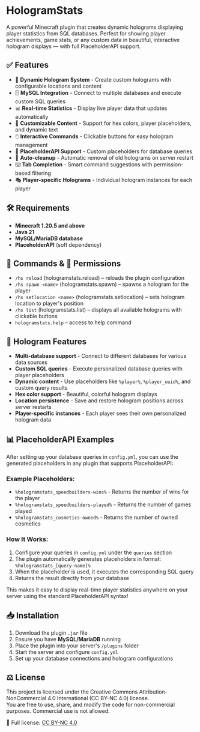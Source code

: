 # HologramStats

A powerful Minecraft plugin that creates dynamic holograms displaying player statistics from SQL databases.
Perfect for showing player achievements, game stats, or any custom data in beautiful, interactive hologram displays — with full PlaceholderAPI support.


## ✅ Features

- 🔗 **Dynamic Hologram System** - Create custom holograms with configurable locations and content
- 🗄️ **MySQL Integration** - Connect to multiple databases and execute custom SQL queries
- 📊 **Real-time Statistics** - Display live player data that updates automatically
- 🎨 **Customizable Content** - Support for hex colors, player placeholders, and dynamic text
- 🖱️ **Interactive Commands** - Clickable buttons for easy hologram management
- 🔄 **PlaceholderAPI Support** - Custom placeholders for database queries
- 🧹 **Auto-cleanup** - Automatic removal of old holograms on server restart
- ⌨️ **Tab Completion** - Smart command suggestions with permission-based filtering
- 🎭 **Player-specific Holograms** - Individual hologram instances for each player


## 🛠️ Requirements

- **Minecraft 1.20.5 and above**
- **Java 21**
- **MySQL/MariaDB database**
- **PlaceholderAPI** (soft dependency)


## 💬 Commands & 🔐 Permissions

- `/hs reload` (hologramstats.reload) – reloads the plugin configuration
- `/hs spawn <name>` (hologramstats.spawn) – spawns a hologram for the player
- `/hs setlocation <name>` (hologramstats.setlocation) – sets hologram location to player's position
- `/hs list` (hologramstats.list) – displays all available holograms with clickable buttons
- `hologramstats.help` – access to help command


## 🎯 Hologram Features

- **Multi-database support** - Connect to different databases for various data sources
- **Custom SQL queries** - Execute personalized database queries with player placeholders
- **Dynamic content** - Use placeholders like `%player%`, `%player_uuid%`, and custom query results
- **Hex color support** - Beautiful, colorful hologram displays
- **Location persistence** - Save and restore hologram positions across server restarts
- **Player-specific instances** - Each player sees their own personalized hologram data

## 📊 PlaceholderAPI Examples

After setting up your database queries in `config.yml`, you can use the generated placeholders in any plugin that supports PlaceholderAPI:

### Example Placeholders:
- `%hologramstats_speedbuilders-wins%` - Returns the number of wins for the player
- `%hologramstats_speedbuilders-played%` - Returns the number of games played
- `%hologramstats_cosmetics-owned%` - Returns the number of owned cosmetics

### How It Works:
1. Configure your queries in `config.yml` under the `queries` section
2. The plugin automatically generates placeholders in format: `%hologramstats_[query-name]%`
3. When the placeholder is used, it executes the corresponding SQL query
4. Returns the result directly from your database

This makes it easy to display real-time player statistics anywhere on your server using the standard PlaceholderAPI syntax!


## 📥 Installation

1. Download the plugin `.jar` file
2. Ensure you have **MySQL/MariaDB** running
3. Place the plugin into your server's `/plugins` folder
4. Start the server and configure `config.yml`
5. Set up your database connections and hologram configurations


## ⚖️ License

This project is licensed under the Creative Commons Attribution-NonCommercial 4.0 International (CC BY-NC 4.0) license.  
You are free to use, share, and modify the code for non-commercial purposes. Commercial use is not allowed.

🔗 Full license: [CC BY-NC 4.0](https://creativecommons.org/licenses/by-nc/4.0/)
